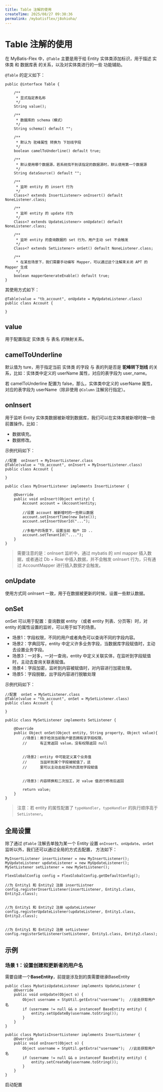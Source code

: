 ```yaml
---
title: Table 注解的使用
createTime: 2025/08/27 09:38:36
permalink: /mybatisflex/j8ohioha/
---
```

# Table 注解的使用

在 MyBatis-Flex 中，`@Table` 主要是用于给 Entity 实体类添加标识，用于描述 实体类 和 数据库表 的关系，以及对实体类进行的一些 功能辅助。

`@Table` 的定义如下：



```
public @interface Table {

    /**
     * 显式指定表名称
     */
    String value();

    /**
     * 数据库的 schema（模式）
     */
    String schema() default "";

    /**
     * 默认为 驼峰属性 转换为 下划线字段
     */
    boolean camelToUnderline() default true;

    /**
     * 默认使用哪个数据源，若系统找不到该指定的数据源时，默认使用第一个数据源
     */
    String dataSource() default "";

    /**
     * 监听 entity 的 insert 行为
     */
    Class<? extends InsertListener> onInsert() default NoneListener.class;

    /**
     * 监听 entity 的 update 行为
     */
    Class<? extends UpdateListener> onUpdate() default NoneListener.class;

    /**
     * 监听 entity 的查询数据的 set 行为，用户主动 set 不会触发
     */
    Class<? extends SetListener> onSet() default NoneListener.class;

    /**
     * 在某些场景下，我们需要手动编写 Mapper，可以通过这个注解来关闭 APT 的 Mapper 生成
     */
    boolean mapperGenerateEnable() default true;
}
```

其使用方式如下：



```
@Table(value = "tb_account", onUpdate = MyUpdateListener.class)
public class Account {

}
```

## value

用于配置指定 实体类 与 表名 的映射关系。

## camelToUnderline

默认值为 ture，用于指定当前 实体类 的字段 与 表的列是否是 **驼峰转下划线** 的关系，比如：实体类中定义的 userName 属性，对应的表字段为 user_name。

若 camelToUnderline 配置为 false，那么，实体类中定义的 userName 属性，对应的表字段为 userName（除非使用 `@Column` 注解另行指定）。

## onInsert

用于监听 Entity 实体类数据被新增到数据库，我们可以在实体类被新增时做一些前置操作。比如：

- 数据填充。
- 数据修改。

示例代码如下：



```
//配置  onInsert = MyInsertListener.class
@Table(value = "tb_account", onInsert = MyInsertListener.class)
public class Account {

}
```



```
public class MyInsertListener implements InsertListener {

    @Override
    public void onInsert(Object entity) {
        Account account = (Account)entity;

        //设置 account 被新增时的一些默认数据
        account.setInsertTime(new Date());
        account.setInsertUserId("...");

        //多租户的场景下，设置当前 租户 ID ..
        account.setTenantId("....");
    }
}
```

> 需要注意的是：onInsert 监听中，通过 mybatis 的 xml mapper 插入数据，或者通过 Db + Row 中插入数据，并不会触发 onInsert 行为，只有通过 AccountMapper 进行插入数据才会触发。

## onUpdate

使用方式同 onInsert 一致，用于在数据被更新的时候，设置一些默认数据。

## onSet

onSet 可以用于配置：查询数据 entity （或者 entity 列表、分页等）时，对 entity 的属性设置的监听，可以用于如下的场景。

- 场景1：字段权限，不同的用户或者角色可以查询不同的字段内容。
- 场景2：字典回写，entity 中定义许多业务字段，当数据库字段赋值时，主动去设置业务字段。
- 场景3：一对多，一对一查询，entity 中定义关联实体，在监听到字段赋值时，主动去查询关联表赋值。
- 场景4：字段加密，监听到内容被赋值时，对内容进行加密处理。
- 场景5：字段脱敏，出字段内容进行脱敏处理

示例代码如下：



```
//配置  onSet = MySetListener.class
@Table(value = "tb_account", onSet = MySetListener.class)
public class Account {

}
```



```
public class MySetListener implements SetListener {

    @Override
    public Object onSet(Object entity, String property, Object value){
        //场景1：用于检测当前账户是否拥有该字段权限，
        //      有正常返回 value，没有权限返回 null


        //场景2：entity 中可能定义某个业务值
        //      当监听到某个字段被赋值了，这
        //      里可以主动去给另外的其他字段赋值


        //场景3：内容转换和二次加工，对 value 值进行修改后返回

        return value;
    }
}
```

> 注意：若 entity 的属性配置了 `typeHandler`，`typeHandler` 的执行顺序高于 `SetListener`。

## 全局设置

除了通过 `@Table` 注解去单独为某一个 Entity 设置 `onInsert`、`onUpdate`、`onSet` 监听以外，我们还可以通过全局的方式去配置， 方法如下：



```
MyInsertListener insertListener = new MyInsertListener();
MyUpdateListener updateListener = new MyUpdateListener();
MySetListener setListener = new MySetListener();

FlexGlobalConfig config = FlexGlobalConfig.getDefaultConfig();

//为 Entity1 和 Entity2 注册 insertListner
config.registerInsertListener(insertListener, Entity1.class, Entity2.class);


//为 Entity1 和 Entity2 注册 updateListener
config.registerUpdateListener(updateListener, Entity1.class, Entity2.class);


//为 Entity1 和 Entity2 注册 setListener
config.registerSetListener(setListener, Entity1.class, Entity2.class);
```

## 示例

### 场景 1：设置创建和更新者的用户名

需要自建一个**BaseEntity**，前提是涉及到的类需要继承BaseEntity



```
public class MybatisUpdateListener implements UpdateListener {
    @Override
    public void onUpdate(Object o) {
        Object username = StpUtil.getExtra("username");  //此处获取用户名
        if (username != null && o instanceof BaseEntity entity) {
            entity.setUpdateBy(username.toString());
        }
    }
}
```



```
public class MybatisInsertListener implements InsertListener {
    @Override
    public void onInsert(Object o) {
        Object username = StpUtil.getExtra("username");  //此处获取用户名
        if (username != null && o instanceof BaseEntity entity) {
            entity.setCreateBy(username.toString());
        }
    }
}
```

启动配置


